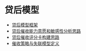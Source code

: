 # 贷后模型

<show-structure depth="3"/>


- [贷后模型框架](https://zhuanlan.zhihu.com/p/109912499)
- [贷后催收能力意愿和敏感性分析思路](https://zhuanlan.zhihu.com/p/107312881)
- [贷后催收评分卡构建思路](https://zhuanlan.zhihu.com/p/107100436)
- [催收策略与失联模型定义](https://zhuanlan.zhihu.com/p/517628476)

